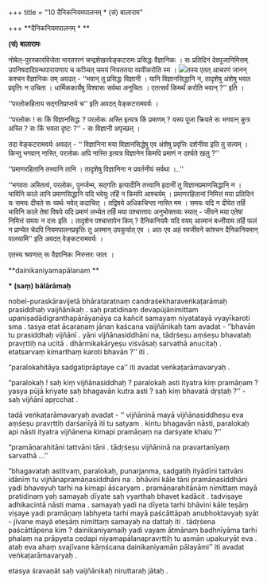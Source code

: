 +++
title = "10 दैनिकनियमपालनम् * (सं) बालाराम"

+++
**दैनिकनियमपालनम् \* **

**(सं) बालारामः**

नोबेल्-पुरस्कारविजेता भारतरत्नं चन्द्रशेखरवेङ्कटरामः प्रसिद्धः वैज्ञानिकः । सः प्रतिदिनं देवपूजानिमित्तम् उपनिषदादिग्रन्थपारायणाय च कञ्चित् समयं नियततया व्ययीकरोति स्म । ![](magazine_images/img-1664542490Balamodini3.jpg)तस्य एतत् आचरणं जानन् कश्चन वैज्ञानिकः तम् अवदत् - ‘‘भवान् तु प्रसिद्धः विज्ञानी । यानि विज्ञानसिद्धानि न, तादृशेषु अंशेषु भवतः प्रवृत्तिः न उचिता । धार्मिककार्येषु विश्वासः सर्वथा अनुचितः । एतत्सर्वं किमर्थं करोति भवान् ?’’ इति ।

‘‘परलोकहिताय सद्गतिप्राप्तये च’’ इति अवदत् वेङ्कटरामवर्यः ।

‘‘परलोकः ! सः किं विज्ञानसिद्धः ? परलोकः अस्ति इत्यत्र किं प्रमाणम् ? यस्य पूजा क्रियते सः भगवान् कुत्र अस्ति ? सः किं भवता दृष्टः ?’’ - सः विज्ञानी अपृच्छत् ।

तदा वेङ्कटरामवर्यः अवदत् - ‘‘ विज्ञानिना मया विज्ञानसिद्धेषु एव अंशेषु प्रवृत्तिः दर्शनीया इति तु सत्यम् । किन्तु भगवान् नास्ति, परलोकः अपि नास्ति इत्यत्र विज्ञानेन किमपि प्रमाणं न दर्श्यते खलु ?’’

‘‘प्रमाणरहितानि तत्त्वानि तानि । तादृशेषु विज्ञानिना न प्रवर्तनीयं सर्वथा ।..’’

‘‘भगवतः अस्तित्वं, परलोकः, पुनर्जन्म, सद्गतिः इत्यादीनि तत्त्वानि इदानीं तु विज्ञानप्रमाणसिद्धानि न । भाविनि काले तानि प्रमाणसिद्धानि यदि भवेयुः तर्हि न किमपि आश्चर्यम् । प्रमाणरहितानां निमित्तं मया प्रतिदिनं यः समयः दीयते सः व्यर्थः भवेत् कदाचित् । तद्विषये अधिकचिन्ता नास्ति मम । समयः यदि न दीयेत तर्हि भाविनि काले तेषां विषये यदि प्रमाणं लभ्येत तर्हि मया पश्चात्तापः अनुभोक्तव्यः स्यात् - जीवने मया एतेषां निमित्तं समयः न दत्तः इति । तादृशेन पश्चात्तापेन किम् ? दैनिकनियमैः यदि वयम् आत्मानं बध्नीयाम तर्हि फलं न प्राप्येत चेदपि नियमपालनप्रवृत्तिः तु अस्मान् उपकुर्यात् एव । अतः एव अहं स्वजीवने कांश्चन दैनिकनियमान् पालयामि’’ इति अवदत् वेङ्कटरामवर्यः ।

एतस्य श्रवणात् सः वैज्ञानिकः निरुत्तरः जातः ।



**dainikaniyamapālanam **

**\* (saṃ) bālārāmaḥ**

nobel-puraskāravijetā bhārataratnaṃ candraśekharaveṅkaṭarāmaḥ prasiddhaḥ vaijñānikaḥ . saḥ pratidinaṃ devapūjānimittam upaniṣadādigranthapārāyaṇāya ca kañcit samayaṃ niyatatayā vyayīkaroti sma . tasya etat ācaraṇaṃ jānan kaścana vaijñānikaḥ tam avadat - ‘‘bhavān tu prasiddhaḥ vijñānī . yāni vijñānasiddhāni na, tādṛśeṣu aṃśeṣu bhavataḥ pravṛttiḥ na ucitā . dhārmikakāryeṣu viśvāsaḥ sarvathā anucitaḥ . etatsarvaṃ kimarthaṃ karoti bhavān ?’’ iti .

“paralokahitāya sadgatiprāptaye ca’’ iti avadat veṅkaṭarāmavaryaḥ .

“paralokaḥ ! saḥ kiṃ vijñānasiddhaḥ ? paralokaḥ asti ityatra kiṃ pramāṇam ? yasya pūjā kriyate saḥ bhagavān kutra asti ? saḥ kiṃ bhavatā dṛṣṭaḥ ?’’ - saḥ vijñānī apṛcchat .

tadā veṅkaṭarāmavaryaḥ avadat - ‘‘ vijñāninā mayā vijñānasiddheṣu eva aṃśeṣu pravṛttiḥ darśanīyā iti tu satyam . kintu bhagavān nāsti, paralokaḥ api nāsti ityatra vijñānena kimapi pramāṇaṃ na darśyate khalu ?’’

“pramāṇarahitāni tattvāni tāni . tādṛśeṣu vijñāninā na pravartanīyaṃ sarvathā ...’’

“bhagavataḥ astitvaṃ, paralokaḥ, punarjanma, sadgatiḥ ityādīni tattvāni idānīṃ tu vijñānapramāṇasiddhāni na . bhāvini kāle tāni pramāṇasiddhāni yadi bhaveyuḥ tarhi na kimapi āścaryam . pramāṇarahitānāṃ nimittaṃ mayā pratidinaṃ yaḥ samayaḥ dīyate saḥ vyarthaḥ bhavet kadācit . tadviṣaye adhikacintā nāsti mama . samayaḥ yadi na dīyeta tarhi bhāvini kāle teṣāṃ viṣaye yadi pramāṇaṃ labhyeta tarhi mayā paścāttāpaḥ anubhoktavyaḥ syāt - jīvane mayā eteṣāṃ nimittaṃ samayaḥ na dattaḥ iti . tādṛśena paścāttāpena kim ? dainikaniyamaiḥ yadi vayam ātmānaṃ badhnīyāma tarhi phalaṃ na prāpyeta cedapi niyamapālanapravṛttiḥ tu asmān upakuryāt eva . ataḥ eva ahaṃ svajīvane kāṃścana dainikaniyamān pālayāmi’’ iti avadat veṅkaṭarāmavaryaḥ .

etasya śravaṇāt saḥ vaijñānikaḥ niruttaraḥ jātaḥ .
